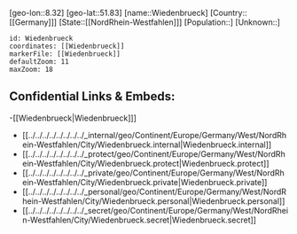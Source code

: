 ﻿---
location: [51.83,8.32]
mapzoom: [7,12] 
mapmarker: city 
type: City
tags:
- geo/City


SpocWebEntityId: 35591
isDeleted: false
confidential: public

---
[geo-lon::8.32]
[geo-lat::51.83]
[name::Wiedenbrueck]
[Country::[[Germany]]]
[State::[[NordRhein-Westfahlen]]]
[Population::]
[Unknown::]


```leaflet
id: Wiedenbrueck
coordinates: [[Wiedenbrueck]]
markerFile: [[Wiedenbrueck]]
defaultZoom: 11 
maxZoom: 18
```


## Confidential Links & Embeds: 
-[[Wiedenbrueck|Wiedenbrueck]]] 
- [[../../../../../../../../_internal/geo/Continent/Europe/Germany/West/NordRhein-Westfahlen/City/Wiedenbrueck.internal|Wiedenbrueck.internal]] 
- [[../../../../../../../../_protect/geo/Continent/Europe/Germany/West/NordRhein-Westfahlen/City/Wiedenbrueck.protect|Wiedenbrueck.protect]] 
- [[../../../../../../../../_private/geo/Continent/Europe/Germany/West/NordRhein-Westfahlen/City/Wiedenbrueck.private|Wiedenbrueck.private]] 
- [[../../../../../../../../_personal/geo/Continent/Europe/Germany/West/NordRhein-Westfahlen/City/Wiedenbrueck.personal|Wiedenbrueck.personal]] 
- [[../../../../../../../../_secret/geo/Continent/Europe/Germany/West/NordRhein-Westfahlen/City/Wiedenbrueck.secret|Wiedenbrueck.secret]] 
